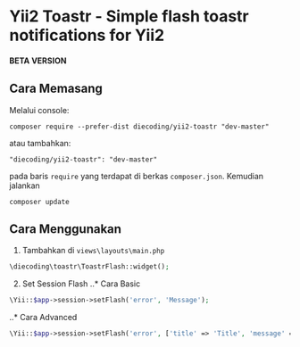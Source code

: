 # Yii2 Toastr - Simple flash toastr notifications for Yii2
#### BETA VERSION


## Cara Memasang

Melalui console:

```
composer require --prefer-dist diecoding/yii2-toastr "dev-master"
```

atau tambahkan:

```
"diecoding/yii2-toastr": "dev-master"
```

pada baris `require` yang terdapat di berkas `composer.json`. Kemudian jalankan

```
composer update
```


## Cara Menggunakan

1. Tambahkan di `views\layouts\main.php`

```php
\diecoding\toastr\ToastrFlash::widget();
```

2. Set Session Flash
..* Cara Basic

```php
\Yii::$app->session->setFlash('error', 'Message');
```

..* Cara Advanced

```php
\Yii::$app->session->setFlash('error', ['title' => 'Title', 'message' => 'Message']);
```

